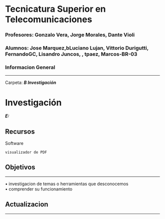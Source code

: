 # Tecnicatura Superior en Telecomunicaciones
### Profesores: Gonzalo Vera, Jorge Morales, Dante Violi  
### Alumnos: Jose Marquez,bLuciano Lujan, Vittorio Durigutti, FernandoGC, Lisandro Juncos, , tpaez, Marcos-BR-03

### Informacion General
***
Carpeta: ***B Investigación***
# Investigación

***E:***





## Recursos
Software 
```
visualizador de PDF

```
## Objetivos
***
• investigacion de temas o herramientas que desconocemos  
• comprender su funcionamiento 

## Actualizacion
***